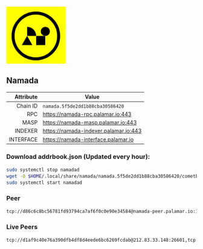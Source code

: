![Logo](https://raw.githubusercontent.com/Pa1amar/mainnets/refs/heads/main/namada/logo.png)
## Namada
| Attribute | Value |
|----------:|-------|
| Chain ID         | `namada.5f5de2dd1b88cba30586420` |
| RPC  | https://namada-rpc.palamar.io:443 |
| MASP  | https://namada-masp.palamar.io:443 |
| INDEXER | https://namada-indexer.palamar.io:443 |
| INTERFACE | https://namada-interface.palamar.io |

### Download addrbook.json (Updated every hour):
```bash
sudo systemctl stop namadad
wget -O $HOME/.local/share/namada/namada.5f5de2dd1b88cba30586420/cometbft/config/addrbook.json https://storage.palamar.io/mainnet/namada/addrbook.json
sudo systemctl start namadad
```
### Peer
```bash
tcp://d86c6c8bc56781fd93794ca7af6f0c0e90e34584@namada-peer.palamar.io:16656
```






























































































































































































































































































































































































































































































































































































### Live Peers
```
tcp://d1af9c40e76a390dfb4df8d4eede6bc6269fcdab@212.83.33.148:26601,tcp://4d01331a344e5ce2252914da690622721888d874@185.100.10.134:31300,tcp://a8187523daabbc053ec992cde9975f65a085da25@46.4.29.231:5000,tcp://23e2c8a606b896e3d35d78fbbbf6a7e0dc3a01e2@35.204.164.194:26656,tcp://53b91a7a3929ced6d61c8ec3ca85502803a1f3e3@167.235.35.48:26656,tcp://e461529f0cfc2520dbad23d402906924fef602f9@65.109.26.242:26656,tcp://04affb50117ef548cbf7d1ddb1e6416dec0645ae@65.108.75.179:14656,tcp://80d304eef7005692156e5e4c56eb827ecef06538@135.181.57.156:20056,tcp://a988534ab1e4bc42aad26ea7ec7bdc7d5415a14c@172.111.52.54:32750,tcp://ebc272824924ea1a27ea3183dd0b9ba713494f83@185.16.39.158:26656,tcp://5a7f398e1517fd661689449971a4ec26dd0bea5e@80.241.215.77:26656,tcp://509f1e843cf881650a4151aa804ddd7a7188e88f@195.201.197.246:32656
```
